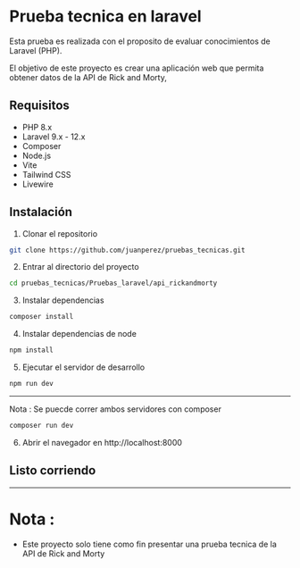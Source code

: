 # Prueba tecnica en laravel

Esta prueba es realizada con el proposito de evaluar conocimientos de Laravel (PHP).

El objetivo de este proyecto es crear una aplicación web que permita obtener datos de la API de Rick and Morty, 

## Requisitos

- PHP 8.x
- Laravel 9.x - 12.x
- Composer
- Node.js
- Vite
- Tailwind CSS
- Livewire

## Instalación

1. Clonar el repositorio

```bash
git clone https://github.com/juanperez/pruebas_tecnicas.git
```

2. Entrar al directorio del proyecto

```bash
cd pruebas_tecnicas/Pruebas_laravel/api_rickandmorty
```

3. Instalar dependencias

```bash
composer install
```

4. Instalar dependencias de node

```bash
npm install
```

5. Ejecutar el servidor de desarrollo

```bash
npm run dev
```

--- 
Nota : Se puecde correr ambos servidores con composer
```bash
composer run dev
```

6. Abrir el navegador en http://localhost:8000  
## Listo corriendo


---
# Nota :

- Este proyecto solo tiene como fin presentar una prueba tecnica de la API de Rick and Morty
